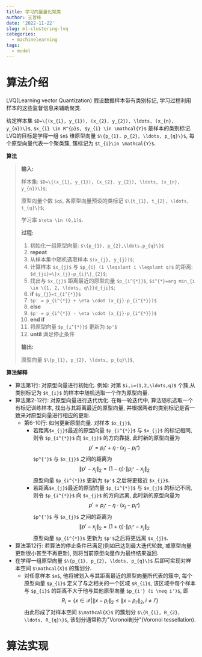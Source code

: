 ```yaml
---
title: 学习向量量化聚类
author: 王哲峰
date: '2022-11-22'
slug: ml-clustering-lvq
categories:
  - machinelearning
tags:
  - model
---
```


# 算法介绍

LVQ(Learning vector Quantization) 假设数据样本带有类别标记, 
学习过程利用样本的这些监督信息来辅助聚类. 

给定样本集 `$D=\{(x_{1}, y_{1}), (x_{2}, y_{2}), \ldots, (x_{n}, y_{n})\}$`, 
`$x_{i} \in R^{p}$, $y_{i} \in \mathcal{Y}$` 是样本的类别标记. 
LVQ的目标是学得一组 `$n$` 维原型向量 `$\{p_{1}, p_{2}, \ldots, p_{q}\}$`, 
每个原型向量代表一个聚类簇, 簇标记为 `$t_{i}\in \mathcal{Y}$`.

**算法**

> **输入:**
> 
> 样本集: `$D=\{(x_{1}, y_{1}), (x_{2}, y_{2}), \ldots, (x_{n}, y_{n})\}$`;
>
> 原型向量个数 `$q$`, 各原型向量预设的类标记 `$\{t_{1}, t_{2}, \ldots, t_{q}\}$`;
>
> 学习率 `$\eta \in (0,1)$`.
> 
> **过程:**
> 
> 1. 初始化一组原型向量: `$\{p_{1}, p_{2},\ldots,p_{q}\}$`
> 2. **repeat**
> 3. 从样本集中随机选取样本 `$(x_{j}, y_{j})$`;
> 4. 计算样本 `$x_{j}$` 与 `$p_{i} (1 \leqslant i \leqslant q)$` 的距离: `$d_{ji}=\|x_{j}-p_{i}\|_{2}$`;
> 5. 找出与 `$x_{j}$` 距离最近的原型向量 `$p_{i^{*}}$`, `$i^{*}=arg min_{i \in \{1, 2, \ldots, q\}}d_{ji}$`;
> 6. **if** `$y_{j}=t_{i^{*}}$`
> 7. `$p' = p_{i^{*}} + \eta \cdot (x_{j}-p_{i^{*}})$`
> 8. **else**
> 9. `$p' = p_{i^{*}} - \eta \cdot (x_{j}-p_{i^{*}})$`
> 10. **end if**
> 11. 将原型向量 `$p_{i^{*}}$` 更新为 `$p'$`
> 12. **until** 满足停止条件
> 
> **输出:**
> 
> 原型向量 `$\{p_{1}, p_{2}, \ldots, p_{q}\}$`,

**算法解释**

* 算法第1行: 对原型向量进行初始化. 例如: 对第 `$i,i=(1,2,\ldots,q)$` 个簇,从类别标记为 `$t_{i}$` 的样本中随机选取一个作为原型向量. 
* 算法第2-12行: 对原型向量进行迭代优化. 在每一轮迭代中, 算法随机选取一个有标记训练样本, 
  找出与其距离最近的原型向量, 并根据两者的类别标记是否一致来对原型向量进行相应的更新. 
    - 第6-10行: 如何更新原型向量. 对样本 `$x_{j}$`,
        - 若距离`$x_{j}$`最近的原型向量 `$p_{i^{*}}$` 与 `$x_{j}$` 的标记相同, 
          则令 `$p_{i^{*}}$` 向 `$x_{j}$` 的方向靠拢, 此时新的原型向量为
          $$p' = p_{i^{*}} + \eta \cdot (x_{j}-p_{i^{*}})$$
          `$p^{'}$` 与 `$x_{j}$` 之间的距离为
          $$\|p'-x_{j}\|_{2}=(1-\eta) \cdot \|p_{i^{*}}-x_{j}\|_{2}$$
          原型向量 `$p_{i^{*}}$` 更新为 `$p'$` 之后将更接近 `$x_{j}$`.
        - 若距离`$x_{j}$`最近的原型向量 `$p_{i^{*}}$` 与 `$x_{j}$` 的标记不同, 
          则令 `$p_{i^{*}}$` 向 `$x_{j}$` 的方向远离, 此时新的原型向量为 
          $$p' = p_{i^{*}} - \eta \cdot (x_{j}-p_{i^{*}})$$
          `$p^{'}$` 与 `$x_{j}$` 之间的距离为
          $$\|p'-x_{j}\|_{2}=(1+\eta) \cdot \|p_{i^{*}}-x_{j}\|_{2}$$
          原型向量 `$p_{i^{*}}$` 更新为 `$p'$`之后将更远离 `$x_{j}$`.
* 算法第12行: 若算法的停止条件已满足(例如已达到最大迭代轮数, 或原型向量更新很小甚至不再更新), 则将当前原型向量作为最终结果返回. 
* 在学得一组原型向量 `$\{p_{1}, p_{2}, \ldots, p_{q}\}$` 后即可实现对样本空间 `$\mathcal{X}$` 的簇划分. 
    - 对任意样本 `$x$`, 他将被划入与其距离最近的原型向量所代表的簇中, 
      每个原型向量 `$p_{i}$` 定义了与之相关的一个区域 `$R_{i}$`, 
      该区域中每个样本与 `$p_{i}$` 的距离不大于他与其他原型向量 `$p_{i'} (i \neq i')$`, 即
      $$R_{i}=\{x \in \mathcal{X}|\|x-p_{i}\|_{2} \leqslant \|x-p_{i'}\|_{2}, i \neq i'\}$$
      由此形成了对样本空间 `$\mathcal{X}$` 的簇划分 `$\{R_{1}, R_{2}, \ldots, R_{q}\}$`, 该划分通常称为"Voronoi剖分"(Voronoi tessellation).


# 算法实现

